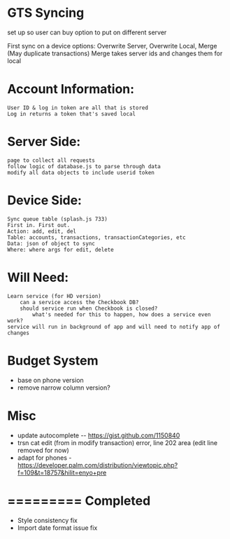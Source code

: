 GTS Syncing
===========

set up so user can buy option to put on different server

First sync on a device options: Overwrite Server, Overwrite Local, Merge (May duplicate transactions)
	Merge takes server ids and changes them for local

# Account Information:
	User ID & log in token are all that is stored
	Log in returns a token that's saved local

# Server Side:
	page to collect all requests
	follow logic of database.js to parse through data
	modify all data objects to include userid token

# Device Side:
	Sync queue table (splash.js 733)
	First in. First out.
	Action: add, edit, del
	Table: accounts, transactions, transactionCategories, etc
	Data: json of object to sync
	Where: where args for edit, delete

# Will Need:
	Learn service (for HD version)
		can a service access the Checkbook DB?
		should service run when Checkbook is closed?
			what's needed for this to happen, how does a service even work?
	service will run in background of app and will need to notify app of changes

Budget System
=============
* base on phone version
* remove narrow column version?

Misc
====
* update autocomplete -- https://gist.github.com/1150840
* trsn cat edit (from in modify transaction) error, line 202 area (edit line removed for now)
* adapt for phones - https://developer.palm.com/distribution/viewtopic.php?f=109&t=18757&hilit=enyo+pre

=========
Completed
=========
* Style consistency fix
* Import date format issue fix